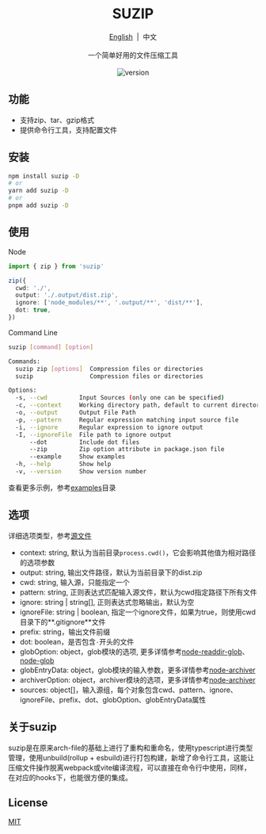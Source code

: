 <!-- markdownlint-disable no-inline-html -->
<h1 align='center'>SUZIP</h1>

<p align="center">
  <a href="./README.md">English</a>&nbsp;&nbsp;|&nbsp;&nbsp;中文
  <br />
  <br />
  <samp>一个简单好用的文件压缩工具</samp>
  <br />
  <br />
  <img src="https://img.shields.io/npm/v/suzip" alt="version">
</p>

## 功能

+ 支持zip、tar、gzip格式
+ 提供命令行工具，支持配置文件

## 安装

```bash
npm install suzip -D
# or
yarn add suzip -D
# or
pnpm add suzip -D
```

## 使用

Node

```ts
import { zip } from 'suzip'

zip({
  cwd: './',
  output: './.output/dist.zip',
  ignore: ['node_modules/**', '.output/**', 'dist/**'],
  dot: true,
})
```

Command Line

```bash
suzip [command] [option]

Commands:
  suzip zip [options]  Compression files or directories
  suzip                Compression files or directories                [default]

Options:
  -s, --cwd         Input Sources (only one can be specified)           [string]
  -c, --context     Working directory path, default to current directory[string]
  -o, --output      Output File Path
  -p, --pattern     Regular expression matching input source file       [string]
  -i, --ignore      Regular expression to ignore output                  [array]
  -I, --ignoreFile  File path to ignore output                          [string]
      --dot         Include dot files                                  [boolean]
      --zip         Zip option attribute in package.json file
      --example     Show examples                                      [boolean]
  -h, --help        Show help                                          [boolean]
  -v, --version     Show version number                                [boolean]
```

查看更多示例，参考[examples](./examples/)目录

## 选项

详细选项类型，参考[源文件](https://github.com/aliuq/suzip/blob/ca4c97e3265a4d3a115460fa8d9ba2f25a66d447/src/types.ts#L96)

+ context: string, 默认为当前目录`process.cwd()`，它会影响其他值为相对路径的选项参数
+ output: string, 输出文件路径，默认为当前目录下的dist.zip
+ cwd: string, 输入源，只能指定一个
+ pattern: string, 正则表达式匹配输入源文件，默认为cwd指定路径下所有文件
+ ignore: string | string[], 正则表达式忽略输出，默认为空
+ ignoreFile: string | boolean, 指定一个ignore文件，如果为true，则使用cwd目录下的**.gitignore**文件
+ prefix: string，输出文件前缀
+ dot: boolean，是否包含`·`开头的文件
+ globOption: object，glob模块的选项, 更多详情参考[node-readdir-glob](https://github.com/yqnn/node-readdir-glob#options)、[node-glob](https://github.com/isaacs/node-glob#options)
+ globEntryData: object，glob模块的输入参数，更多详情参考[node-archiver](https://www.archiverjs.com/docs/archiver#entry-data)
+ archiverOption: object，archiver模块的选项，更多详情参考[node-archiver](https://www.archiverjs.com/docs/archiver#options)
+ sources: object[]，输入源组，每个对象包含cwd、pattern、ignore、ignoreFile、prefix、dot、globOption、globEntryData属性

## 关于suzip

suzip是在原来arch-file的基础上进行了重构和重命名，使用typescript进行类型管理，使用unbuild(rollup + esbuild)进行打包构建，新增了命令行工具，这能让压缩文件操作脱离webpack或vite编译流程，可以直接在命令行中使用，同样，在对应的hooks下，也能很方便的集成。

## License

[MIT](./LICENSE)
